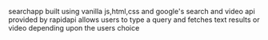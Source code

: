 searchapp built using vanilla js,html,css and google's search and video api provided by rapidapi
allows users to type a query and fetches text results or video depending upon the users choice

